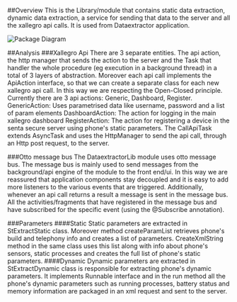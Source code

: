 ##Overview
This is the Library/module that contains static data extraction, dynamic data extraction, a service for sending that data to the server and all the xallegro api calls.
It is used from Dataextractor application. 

![Package Diagram](https://sentasecure.atlassian.net/wiki/download/attachments/9928708/worddav25fd37e303fd97a9e538150e85f65a43.png?version=1&modificationDate=1426530418841&api=v2 "Package Diagram")

##Analysis
###Xallegro Api
There are 3 separate entities. The api action, the http manager that sends the action to the server and the Task that handler the whole procedure (eg execution in a background thread) in a total of 3 layers of abstraction.
Moreover each api call implements the ApiAction interface, so that we can create a separate class for each new xallegro api call. In this way we are respecting the Open-Closed principle.
Currently there are 3 api actions: Generic, Dashboard, Register.
GenericAction: Uses parametrised data like username, password and a list of param elements
DashboardAction: The action for logging in the main xallegro dashboard
RegisterAction: The action for registering a device in the senta secure server using phone's static parameters.
The CallApiTask extends AsyncTask and uses the HttpManager to send the api call, through an Http post request, to the server.

###Otto message bus
The DataextractorLib module uses otto message bus. The message bus is mainly used to send messages from the background/api engine of the module to the front end/ui.
In this way we are reassured that application components stay decoupled and it is easy to add more listeners to the various events that are triggered.
Additionally, whenever an api call returns a result a message is sent in the message bus. All the activities/fragments that have registered in the message bus and have subscribed for the specific event
(using the @Subscribe annotation).

###Parameters
####Static
Static parameters are extracted in StExtractStatic class. Moreover method  createParamList retrieves phone's build and telephony info and creates a list of parameters.
CreateXmlString method in the same class uses this list along with info about phone's sensors, static processes and creates the full list of phone's static parameters.
####Dynamic
Dynamic parameters are extracted in StExtractDynamic class is responsible for extracting phone's dynamic parameters. It implements Runnable interface and in the run method
all the phone's dynamic parameters such as running processes, battery status and memory information are packaged in an xml request and sent to the server.